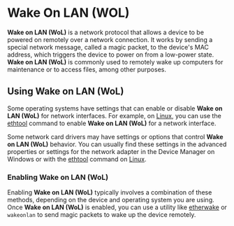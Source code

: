 # Wake On LAN (WOL)

**Wake on LAN (WoL)** is a network protocol that allows a device to be powered on remotely over a network connection. It works by sending a special network message, called a magic packet, to the device's MAC address, which triggers the device to power on from a low-power state. **Wake on LAN (WoL)** is commonly used to remotely wake up computers for maintenance or to access files, among other purposes.


## Using Wake on LAN (WoL)

Some operating systems have settings that can enable or disable **Wake on LAN (WoL)** for network interfaces. For example, on [Linux](../linux/linux.md), you can use the [ethtool](../linux/ethtool.md) command to enable **Wake on LAN (WoL)** for a network interface.

Some network card drivers may have settings or options that control **Wake on LAN (WoL)** behavior. You can usually find these settings in the advanced properties or settings for the network adapter in the Device Manager on Windows or with the [ethtool](../linux/ethtool.md) command on [Linux](../linux/linux.md).

### Enabling Wake on LAN (WoL)

Enabling **Wake on LAN (WoL)** typically involves a combination of these methods, depending on the device and operating system you are using. Once **Wake on LAN (WoL)** is enabled, you can use a utility like [etherwake](../linux/etherwake.md) or `wakeonlan` to send magic packets to wake up the device remotely.
